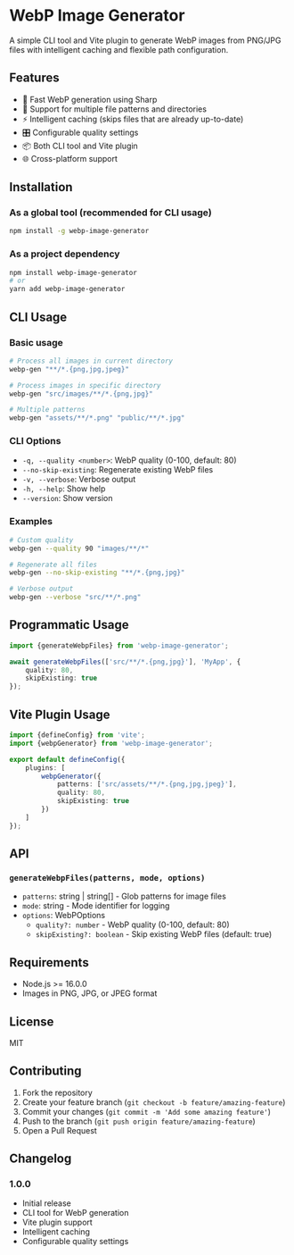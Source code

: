 # WebP Image Generator

A simple CLI tool and Vite plugin to generate WebP images from PNG/JPG files with intelligent caching and flexible path
configuration.

## Features

- 🚀 Fast WebP generation using Sharp
- 📁 Support for multiple file patterns and directories
- ⚡ Intelligent caching (skips files that are already up-to-date)
- 🎛️ Configurable quality settings
- 📦 Both CLI tool and Vite plugin
- 🌐 Cross-platform support

## Installation

### As a global tool (recommended for CLI usage)

```bash
npm install -g webp-image-generator
```

### As a project dependency

```bash
npm install webp-image-generator
# or
yarn add webp-image-generator
```

## CLI Usage

### Basic usage

```bash
# Process all images in current directory
webp-gen "**/*.{png,jpg,jpeg}"

# Process images in specific directory
webp-gen "src/images/**/*.{png,jpg}"

# Multiple patterns
webp-gen "assets/**/*.png" "public/**/*.jpg"
```

### CLI Options

- `-q, --quality <number>`: WebP quality (0-100, default: 80)
- `--no-skip-existing`: Regenerate existing WebP files
- `-v, --verbose`: Verbose output
- `-h, --help`: Show help
- `--version`: Show version

### Examples

```bash
# Custom quality
webp-gen --quality 90 "images/**/*"

# Regenerate all files
webp-gen --no-skip-existing "**/*.{png,jpg}"

# Verbose output
webp-gen --verbose "src/**/*.png"
```

## Programmatic Usage

```typescript
import {generateWebpFiles} from 'webp-image-generator';

await generateWebpFiles(['src/**/*.{png,jpg}'], 'MyApp', {
    quality: 80,
    skipExisting: true
});
```

## Vite Plugin Usage

```typescript
import {defineConfig} from 'vite';
import {webpGenerator} from 'webp-image-generator';

export default defineConfig({
    plugins: [
        webpGenerator({
            patterns: ['src/assets/**/*.{png,jpg,jpeg}'],
            quality: 80,
            skipExisting: true
        })
    ]
});
```

## API

### `generateWebpFiles(patterns, mode, options)`

- `patterns`: string | string[] - Glob patterns for image files
- `mode`: string - Mode identifier for logging
- `options`: WebPOptions
    - `quality?: number` - WebP quality (0-100, default: 80)
    - `skipExisting?: boolean` - Skip existing WebP files (default: true)

## Requirements

- Node.js >= 16.0.0
- Images in PNG, JPG, or JPEG format

## License

MIT

## Contributing

1. Fork the repository
2. Create your feature branch (`git checkout -b feature/amazing-feature`)
3. Commit your changes (`git commit -m 'Add some amazing feature'`)
4. Push to the branch (`git push origin feature/amazing-feature`)
5. Open a Pull Request

## Changelog

### 1.0.0

- Initial release
- CLI tool for WebP generation
- Vite plugin support
- Intelligent caching
- Configurable quality settings

```